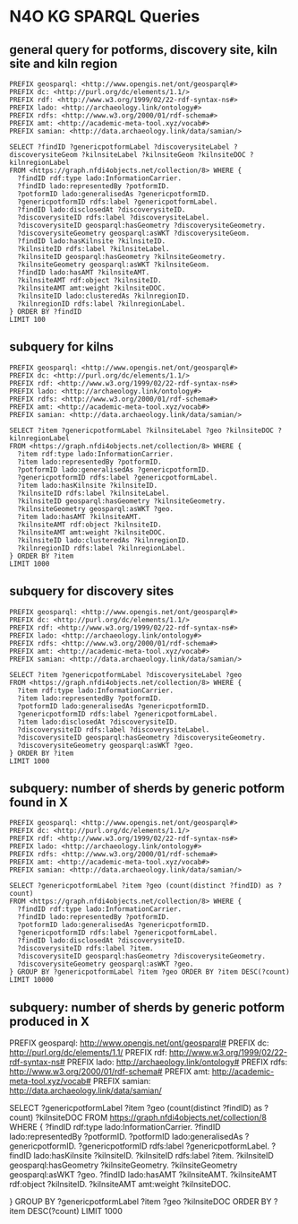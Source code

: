 # N4O KG SPARQL Queries

## general query for potforms, discovery site, kiln site and kiln region

```sparql
PREFIX geosparql: <http://www.opengis.net/ont/geosparql#>
PREFIX dc: <http://purl.org/dc/elements/1.1/>
PREFIX rdf: <http://www.w3.org/1999/02/22-rdf-syntax-ns#>
PREFIX lado: <http://archaeology.link/ontology#>
PREFIX rdfs: <http://www.w3.org/2000/01/rdf-schema#>
PREFIX amt: <http://academic-meta-tool.xyz/vocab#>
PREFIX samian: <http://data.archaeology.link/data/samian/>

SELECT ?findID ?genericpotformLabel ?discoverysiteLabel ?discoverysiteGeom ?kilnsiteLabel ?kilnsiteGeom ?kilnsiteDOC ?kilnregionLabel
FROM <https://graph.nfdi4objects.net/collection/8> WHERE {
  ?findID rdf:type lado:InformationCarrier.
  ?findID lado:representedBy ?potformID.
  ?potformID lado:generalisedAs ?genericpotformID.
  ?genericpotformID rdfs:label ?genericpotformLabel.
  ?findID lado:disclosedAt ?discoverysiteID.
  ?discoverysiteID rdfs:label ?discoverysiteLabel.
  ?discoverysiteID geosparql:hasGeometry ?discoverysiteGeometry.
  ?discoverysiteGeometry geosparql:asWKT ?discoverysiteGeom.
  ?findID lado:hasKilnsite ?kilnsiteID.
  ?kilnsiteID rdfs:label ?kilnsiteLabel.
  ?kilnsiteID geosparql:hasGeometry ?kilnsiteGeometry.
  ?kilnsiteGeometry geosparql:asWKT ?kilnsiteGeom.
  ?findID lado:hasAMT ?kilnsiteAMT.
  ?kilnsiteAMT rdf:object ?kilnsiteID.
  ?kilnsiteAMT amt:weight ?kilnsiteDOC.
  ?kilnsiteID lado:clusteredAs ?kilnregionID.
  ?kilnregionID rdfs:label ?kilnregionLabel.
} ORDER BY ?findID
LIMIT 100
```

## subquery for kilns

```sparql
PREFIX geosparql: <http://www.opengis.net/ont/geosparql#>
PREFIX dc: <http://purl.org/dc/elements/1.1/>
PREFIX rdf: <http://www.w3.org/1999/02/22-rdf-syntax-ns#>
PREFIX lado: <http://archaeology.link/ontology#>
PREFIX rdfs: <http://www.w3.org/2000/01/rdf-schema#>
PREFIX amt: <http://academic-meta-tool.xyz/vocab#>
PREFIX samian: <http://data.archaeology.link/data/samian/>

SELECT ?item ?genericpotformLabel ?kilnsiteLabel ?geo ?kilnsiteDOC ?kilnregionLabel
FROM <https://graph.nfdi4objects.net/collection/8> WHERE {
  ?item rdf:type lado:InformationCarrier.
  ?item lado:representedBy ?potformID.
  ?potformID lado:generalisedAs ?genericpotformID.
  ?genericpotformID rdfs:label ?genericpotformLabel.
  ?item lado:hasKilnsite ?kilnsiteID.
  ?kilnsiteID rdfs:label ?kilnsiteLabel.
  ?kilnsiteID geosparql:hasGeometry ?kilnsiteGeometry.
  ?kilnsiteGeometry geosparql:asWKT ?geo.
  ?item lado:hasAMT ?kilnsiteAMT.
  ?kilnsiteAMT rdf:object ?kilnsiteID.
  ?kilnsiteAMT amt:weight ?kilnsiteDOC.
  ?kilnsiteID lado:clusteredAs ?kilnregionID.
  ?kilnregionID rdfs:label ?kilnregionLabel.
} ORDER BY ?item
LIMIT 1000
```

## subquery for discovery sites

```sparql
PREFIX geosparql: <http://www.opengis.net/ont/geosparql#>
PREFIX dc: <http://purl.org/dc/elements/1.1/>
PREFIX rdf: <http://www.w3.org/1999/02/22-rdf-syntax-ns#>
PREFIX lado: <http://archaeology.link/ontology#>
PREFIX rdfs: <http://www.w3.org/2000/01/rdf-schema#>
PREFIX amt: <http://academic-meta-tool.xyz/vocab#>
PREFIX samian: <http://data.archaeology.link/data/samian/>

SELECT ?item ?genericpotformLabel ?discoverysiteLabel ?geo
FROM <https://graph.nfdi4objects.net/collection/8> WHERE {
  ?item rdf:type lado:InformationCarrier.
  ?item lado:representedBy ?potformID.
  ?potformID lado:generalisedAs ?genericpotformID.
  ?genericpotformID rdfs:label ?genericpotformLabel.
  ?item lado:disclosedAt ?discoverysiteID.
  ?discoverysiteID rdfs:label ?discoverysiteLabel.
  ?discoverysiteID geosparql:hasGeometry ?discoverysiteGeometry.
  ?discoverysiteGeometry geosparql:asWKT ?geo.
} ORDER BY ?item
LIMIT 1000
```

## subquery: number of sherds by generic potform found in X

```sparql
PREFIX geosparql: <http://www.opengis.net/ont/geosparql#>
PREFIX dc: <http://purl.org/dc/elements/1.1/>
PREFIX rdf: <http://www.w3.org/1999/02/22-rdf-syntax-ns#>
PREFIX lado: <http://archaeology.link/ontology#>
PREFIX rdfs: <http://www.w3.org/2000/01/rdf-schema#>
PREFIX amt: <http://academic-meta-tool.xyz/vocab#>
PREFIX samian: <http://data.archaeology.link/data/samian/>

SELECT ?genericpotformLabel ?item ?geo (count(distinct ?findID) as ?count)
FROM <https://graph.nfdi4objects.net/collection/8> WHERE {
  ?findID rdf:type lado:InformationCarrier.
  ?findID lado:representedBy ?potformID.
  ?potformID lado:generalisedAs ?genericpotformID.
  ?genericpotformID rdfs:label ?genericpotformLabel.
  ?findID lado:disclosedAt ?discoverysiteID.
  ?discoverysiteID rdfs:label ?item.
  ?discoverysiteID geosparql:hasGeometry ?discoverysiteGeometry.
  ?discoverysiteGeometry geosparql:asWKT ?geo.
} GROUP BY ?genericpotformLabel ?item ?geo ORDER BY ?item DESC(?count)
LIMIT 10000
```

## subquery: number of sherds by generic potform produced in X

PREFIX geosparql: <http://www.opengis.net/ont/geosparql#>
PREFIX dc: <http://purl.org/dc/elements/1.1/>
PREFIX rdf: <http://www.w3.org/1999/02/22-rdf-syntax-ns#>
PREFIX lado: <http://archaeology.link/ontology#>
PREFIX rdfs: <http://www.w3.org/2000/01/rdf-schema#>
PREFIX amt: <http://academic-meta-tool.xyz/vocab#>
PREFIX samian: <http://data.archaeology.link/data/samian/>

SELECT ?genericpotformLabel ?item ?geo (count(distinct ?findID) as ?count) ?kilnsiteDOC
FROM <https://graph.nfdi4objects.net/collection/8> WHERE {
  ?findID rdf:type lado:InformationCarrier.
  ?findID lado:representedBy ?potformID.
  ?potformID lado:generalisedAs ?genericpotformID.
  ?genericpotformID rdfs:label ?genericpotformLabel.
  ?findID lado:hasKilnsite ?kilnsiteID.
  ?kilnsiteID rdfs:label ?item.
  ?kilnsiteID geosparql:hasGeometry ?kilnsiteGeometry.
  ?kilnsiteGeometry geosparql:asWKT ?geo.
  ?findID lado:hasAMT ?kilnsiteAMT.
  ?kilnsiteAMT rdf:object ?kilnsiteID.
  ?kilnsiteAMT amt:weight ?kilnsiteDOC.
  
} GROUP BY ?genericpotformLabel ?item ?geo ?kilnsiteDOC ORDER BY ?item DESC(?count)
LIMIT 1000
